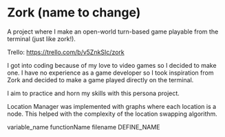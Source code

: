 # Zork (name to change)

A project where I make an open-world turn-based game playable from the terminal (just like zork!).

Trello: https://trello.com/b/v5ZnkSIc/zork

I got into coding because of my love to video games so I decided to make one. I have no experience as a game developer so I took inspiration from Zork and decided to make a game played directly on the terminal.

I aim to practice and horn my skills with this persona project.

Location Manager was implemented with graphs where each location is a node. This helped with the complexity of the location swapping algorithm.

variable_name
functionName
filename
DEFINE_NAME